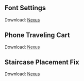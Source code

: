 ## Font Settings
Download: [Nexus](https://www.nexusmods.com/stardewvalley/mods/12467)


## Phone Traveling Cart
Download: [Nexus](https://www.nexusmods.com/stardewvalley/mods/12981)


## Staircase Placement Fix
Download: [Nexus](https://www.nexusmods.com/stardewvalley/mods/13381)
